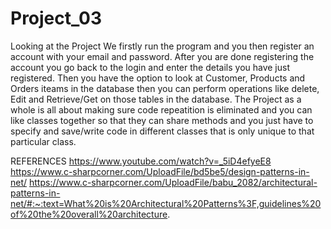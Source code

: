 # Project_03
Looking at the Project We firstly run the program and you then register an account with your email and password. After you are done registering the account you go back to the login and enter the details you have just registered. Then you have the option to look at Customer, Products and Orders iteams in the database then you can perform operations like delete, Edit and Retrieve/Get on those tables in the database.
The Project as a whole is all about making sure code repeatition is eliminated and you can like classes together so that they can share methods and you just have to specify and save/write code in different classes that is only unique to that particular class.



REFERENCES
https://www.youtube.com/watch?v=_5iD4efyeE8
https://www.c-sharpcorner.com/UploadFile/bd5be5/design-patterns-in-net/
https://www.c-sharpcorner.com/UploadFile/babu_2082/architectural-patterns-in-net/#:~:text=What%20is%20Architectural%20Patterns%3F,guidelines%20of%20the%20overall%20architecture.
